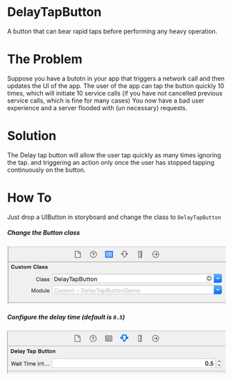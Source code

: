 # DelayTapButton
A button that can bear rapid taps before performing any heavy operation.

# The Problem
Suppose you have a butotn in your app that triggers a network call and then updates the UI of the app.
The user of the app can tap the button quickly 10 times, which will initiate 10 service calls (if you have not cancelled previous service calls, which is fine for many cases)
You now have a bad user experience and a server flooded with (un necessary) requests.

# Solution
The Delay tap button will allow the user tap quickly as many times ignoring the tap. and triggering an action only once the user has stopped tapping continuously on the button.


# How To
Just drop a UIButton in storyboard and change the class to ````DelayTapButton````

##### Change the Button class
![Change class name](https://raw.githubusercontent.com/HexagonalLoop/DelayTapButton/master/Artwork/Demo/Screen%20Shot%202016-03-23%20at%202.16.19%20AM.png)


##### Configure the delay time (default is ````0.5````)
![Change class name](https://raw.githubusercontent.com/HexagonalLoop/DelayTapButton/master/Artwork/Demo/Screen%20Shot%202016-03-23%20at%202.15.55%20AM.png)
